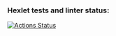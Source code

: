 ### Hexlet tests and linter status:
[![Actions Status](https://github.com/Dmitriy-0891/python-project-lvl2/workflows/hexlet-check/badge.svg)](https://github.com/Dmitriy-0891/python-project-lvl2/actions)